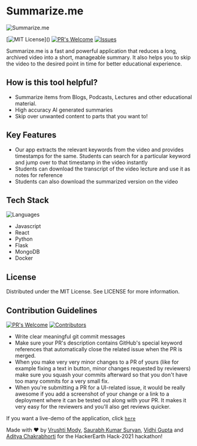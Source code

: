 # Summarize.me
![Summarize.me](https://www.summarizebot.com/img/favicon.png)


[![MIT License](https://img.shields.io/apm/l/atomic-design-ui.svg?)]() 
[![PR's Welcome](https://img.shields.io/badge/PRs-welcome-brightgreen.svg?style=flat)](https://github.com/sksuryan/summarize-me/pulls)
[![Issues](https://img.shields.io/github/issues-raw/vrushti-mody/Expensify-App)](https://github.com/sksuryan/summarize-me/issues) 

Summarize.me is a fast and powerful application that reduces a long, archived video into a short, manageable summary. It also helps you to skip the video to the desired point in time for better educational experience.

## How is this tool helpful?

- Summarize items from Blogs, Podcasts, Lectures and other educational material.
- High accuracy AI generated summaries
- Skip over unwanted content to parts that you want to!

## Key Features

- Our app extracts the relevant keywords from the video and provides timestamps for the same. Students can search for a particular keyword and jump over to that timestamp in the video instantly
- Students can download the transcript of the video lecture and use it as notes for reference
- Students can also download the summarized version on the video

## Tech Stack
![Languages](https://img.shields.io/github/languages/count/sksuryan/summarize-me)
- Javascript
- React
- Python
- Flask
- MongoDB
- Docker

## License
Distributed under the MIT License. See LICENSE for more information.

## Contribution Guidelines
[![PR's Welcome](https://img.shields.io/github/issues-pr-raw/sksuryan/summarize-me)]()
[![Contributors](https://img.shields.io/github/contributors/sksuryan/summarize-me/)]()


- Write clear meaningful git commit messages
- Make sure your PR's description contains GitHub's special keyword references that automatically close the related issue when the PR is merged. 
- When you make very very minor changes to a PR of yours (like for example fixing a text in button, minor changes requested by reviewers) make sure you squash your commits afterward so that you don't have too many commits for a very small fix.
- When you're submitting a PR for a UI-related issue, it would be really awesome if you add a screenshot of your change or a link to a deployment where it can be tested out along with your PR. It makes it very easy for the reviewers and you'll also get reviews quicker.

If you want a live-demo of the application, click [`here`](https://summarise.xyz)

Made with :heart: by [Vrushti Mody](https://github.com/vrushti-mody), [Saurabh Kumar Suryan](https://github.com/sksuryan), [Vidhi Gupta](https://github.com/vidhigupta9) and [Aditya Chakrabhorti](https://github.com/thealphaversion) for the HackerEarth Hack-2021 hackathon!

